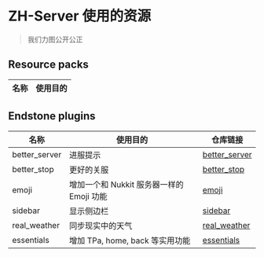 # ZH-Server 使用的资源

> 我们力图公开公正

## Resource packs

| 名称 | 使用目的 |
| ---- | ------ |

## Endstone plugins

| 名称           | 使用目的   | 仓库链接 |
| -----------   | ------    | ------- |
| better_server | 进服提示 | [better_server](https://github.com/ZOSP/endstone_better_server) |
| better_stop   | 更好的关服 | [better_stop](https://github.com/ZOSP/endstonebetter_stop) |
| emoji         | 增加一个和 Nukkit 服务器一样的 Emoji 功能 | [emoji](https://github.com/endstone-essentials/emoji) |
| sidebar       | 显示侧边栏 | [sidebar](https://github.com/endstone-essentials/sidebar) |
| real_weather  | 同步现实中的天气 | [real_weather](https://github.com/ZOSP/endtone_real_weather) |
| essentials    | 增加 TPa, home, back 等实用功能 | [essentials](https://github.com/endstone-essentials/essentials) |
